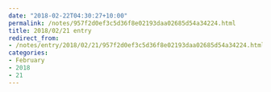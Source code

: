 ```yaml
---
date: "2018-02-22T04:30:27+10:00"
permalink: /notes/957f2d0ef3c5d36f8e02193daa02685d54a34224.html
title: 2018/02/21 entry
redirect_from:
- /notes/entry/2018/02/21/957f2d0ef3c5d36f8e02193daa02685d54a34224.html
categories:
- February
- 2018
- 21
---
```

